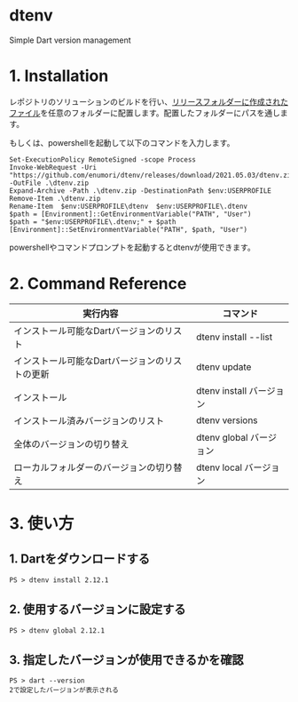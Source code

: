 # dtenv
Simple Dart version management

# 1. Installation
レポジトリのソリューションのビルドを行い、[リリースフォルダーに作成されたファイル](https://github.com/enumori/dtenv/releases/download/2021.05.13/dtenv.zip)を任意のフォルダーに配置します。配置したフォルダーにパスを通します。

もしくは、powershellを起動して以下のコマンドを入力します。

```
Set-ExecutionPolicy RemoteSigned -scope Process
Invoke-WebRequest -Uri "https://github.com/enumori/dtenv/releases/download/2021.05.03/dtenv.zip" -OutFile .\dtenv.zip
Expand-Archive -Path .\dtenv.zip -DestinationPath $env:USERPROFILE
Remove-Item .\dtenv.zip
Rename-Item  $env:USERPROFILE\dtenv  $env:USERPROFILE\.dtenv
$path = [Environment]::GetEnvironmentVariable("PATH", "User")
$path = "$env:USERPROFILE\.dtenv;" + $path
[Environment]::SetEnvironmentVariable("PATH", $path, "User")
```
powershellやコマンドプロンプトを起動するとdtenvが使用できます。

# 2. Command Reference
| 実行内容 | コマンド|
| --- | --- |
| インストール可能なDartバージョンのリスト | dtenv install --list |
| インストール可能なDartバージョンのリストの更新 | dtenv update |
| インストール | dtenv install バージョン |
| インストール済みバージョンのリスト | dtenv versions |
| 全体のバージョンの切り替え | dtenv global バージョン |
| ローカルフォルダーのバージョンの切り替え | dtenv local バージョン |

# 3. 使い方
## 1. Dartをダウンロードする
```
PS > dtenv install 2.12.1
```
## 2. 使用するバージョンに設定する
```
PS > dtenv global 2.12.1
```
## 3. 指定したバージョンが使用できるかを確認
```
PS > dart --version
2で設定したバージョンが表示される
```
